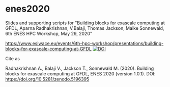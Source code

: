 # enes2020

Slides and supporting scripts for "Building blocks for exascale computing at GFDL, Aparna Radhakrishnan, V.Balaji, Thomas Jackson, Maike Sonnewald, 6th ENES HPC Workshop, May 29, 2020"

https://www.esiwace.eu/events/6th-hpc-workshop/presentations/building-blocks-for-exascale-computing-at-GFDL
[![DOI](https://zenodo.org/badge/DOI/10.5281/zenodo.5196495.svg)](https://doi.org/10.5281/zenodo.5196495)

Cite as

Radhakrishnan A., Balaji V., Jackson T., Sonnewald M. (2020). Building blocks for exascale computing at GFDL, ENES 2020 (version 1.0.1). DOI: https://doi.org/10.5281/zenodo.5196395

